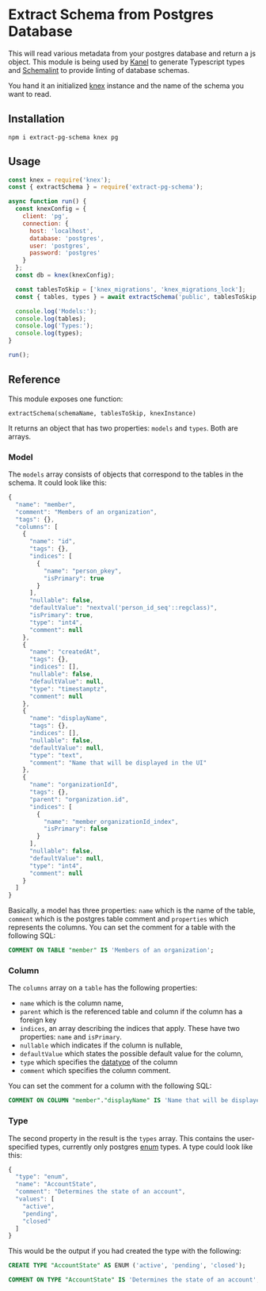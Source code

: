 # Extract Schema from Postgres Database

This will read various metadata from your postgres database and return a js object.
This module is being used by [Kanel](https://www.npmjs.com/package/kanel) to generate Typescript types and [Schemalint](https://www.npmjs.com/package/schemalint) to provide linting of database schemas.

You hand it an initialized [knex](https://knexjs.org/) instance and the name of the schema you want to read.

## Installation

```
npm i extract-pg-schema knex pg
```

## Usage

```javascript
const knex = require('knex');
const { extractSchema } = require('extract-pg-schema');

async function run() {
  const knexConfig = {
    client: 'pg',
    connection: {
      host: 'localhost',
      database: 'postgres',
      user: 'postgres',
      password: 'postgres'
    }
  };
  const db = knex(knexConfig);

  const tablesToSkip = ['knex_migrations', 'knex_migrations_lock'];
  const { tables, types } = await extractSchema('public', tablesToSkip, db);

  console.log('Models:');
  console.log(tables);
  console.log('Types:');
  console.log(types);
}

run();
```

## Reference
This module exposes one function:
```
extractSchema(schemaName, tablesToSkip, knexInstance)
```

It returns an object that has two properties: `models` and `types`. Both are arrays.

### Model
The `models` array consists of objects that correspond to the tables in the schema. It could look like this:

```javascript
{
  "name": "member",
  "comment": "Members of an organization",
  "tags": {},
  "columns": [
    {
      "name": "id",
      "tags": {},
      "indices": [
        {
          "name": "person_pkey",
          "isPrimary": true
        }
      ],
      "nullable": false,
      "defaultValue": "nextval('person_id_seq'::regclass)",
      "isPrimary": true,
      "type": "int4",
      "comment": null
    },
    {
      "name": "createdAt",
      "tags": {},
      "indices": [],
      "nullable": false,
      "defaultValue": null,
      "type": "timestamptz",
      "comment": null
    },
    {
      "name": "displayName",
      "tags": {},
      "indices": [],
      "nullable": false,
      "defaultValue": null,
      "type": "text",
      "comment": "Name that will be displayed in the UI"
    },
    {
      "name": "organizationId",
      "tags": {},
      "parent": "organization.id",
      "indices": [
        {
          "name": "member_organizationId_index",
          "isPrimary": false
        }
      ],
      "nullable": false,
      "defaultValue": null,
      "type": "int4",
      "comment": null
    }
  ]
}
```

Basically, a model has three properties: `name` which is the name of the table, `comment` which is the postgres table comment and `properties` which represents the columns.
You can set the comment for a table with the following SQL:
```SQL
COMMENT ON TABLE "member" IS 'Members of an organization';
```

### Column
The `columns` array on a `table` has the following properties:
- `name` which is the column name,
- `parent` which is the referenced table and column if the column has a foreign key
- `indices`, an array describing the indices that apply. These have two properties: `name` and `isPrimary`.
- `nullable` which indicates if the column is nullable,
- `defaultValue` which states the possible default value for the column,
- `type` which specifies the [datatype](https://www.postgresql.org/docs/9.5/datatype.html) of the column
- `comment` which specifies the column comment.

You can set the comment for a column with the following SQL:
```SQL
COMMENT ON COLUMN "member"."displayName" IS 'Name that will be displayed in the UI';
```

### Type
The second property in the result is the `types` array. This contains the user-specified types, currently only postgres [enum](https://www.postgresql.org/docs/9.2/datatype-enum.html) types.
A type could look like this:

```javascript
{
  "type": "enum",
  "name": "AccountState",
  "comment": "Determines the state of an account",
  "values": [
    "active",
    "pending",
    "closed"
  ]
}
```

This would be the output if you had created the type with the following:
```SQL
CREATE TYPE "AccountState" AS ENUM ('active', 'pending', 'closed');

COMMENT ON TYPE "AccountState" IS 'Determines the state of an account';
```
